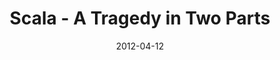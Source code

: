 ---
layout:       talk
title:        "Scala - A Tragedy in Two Parts"
location:     "CodeSlice, Belfast"
date:         2012-04-12
presentation: "http://speakerdeck.com/u/kouphax/p/scala-a-tragedy-in-two-parts"
video:        "https://vimeo.com/40255430"
---